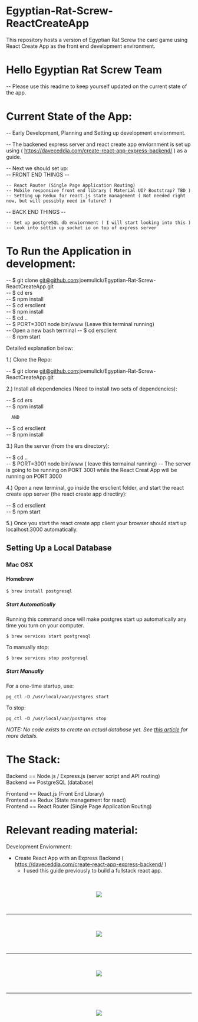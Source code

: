 # Egyptian-Rat-Screw-ReactCreateApp
This repository hosts a version of Egyptian Rat Screw the card game using React Create App as the front end development environment.  


# Hello Egyptian Rat Screw Team  

 -- Please use this readme to keep yourself updated on the current state of the app.  

# Current State of the App: 
  
 -- Early Development, Planning and Setting up development enviornment. 

 -- The backened express server and react create app enviornment is set up using ( https://daveceddia.com/create-react-app-express-backend/ ) as a guide.   

 -- Next we should set up:  
  -- FRONT END THINGS --   
  
    -- React Router (Single Page Application Routing)  
    -- Mobile responsive front end library ( Material UI? Bootstrap? TBD )  
    -- Setting up Redux for react.js state management ( Not needed right now, but will possibly need in future? )  
  
  -- BACK END THINGS --  
      
    -- Set up postgreSQL db enviornment ( I will start looking into this )  
    -- Look into settin up socket io on top of express server  
  
# To Run the Application in development:   

  -- $ git clone git@github.com:joemulick/Egyptian-Rat-Screw-ReactCreateApp.git  
  -- $ cd ers  
  -- $ npm install  
  -- $ cd ersclient  
  -- $ npm install  
  -- $ cd ..  
  -- $ PORT=3001 node bin/www (Leave this terminal running)  
  -- Open a new bash terminal
  -- $ cd ersclient  
  -- $ npm start  
  
Detailed explanation below:     
    
1.) Clone the Repo:  

  -- $ git clone git@github.com:joemulick/Egyptian-Rat-Screw-ReactCreateApp.git  

2.) Install all dependencies (Need to install two sets of dependencies):  

  -- $ cd ers  
  -- $ npm install  
  
      AND  
  
  -- $ cd ersclient  
  -- $ npm install  

3.) Run the server (from the ers directory):  
  
  -- $ cd ..  
  -- $ PORT=3001 node bin/www ( leave this termainal running)
  -- The server is going to be running on PORT 3001 while the React Creat App will be running on PORT 3000  

4.) Open a new terminal, go inside the ersclient folder, and start the react create app server (the react create app directiry):  
  
  -- $ cd ersclient  
  -- $ npm start  

5.) Once you start the react create app client your browser should start up localhost:3000 automatically.

## Setting Up a Local Database
### Mac OSX
#### Homebrew

`$ brew install postgresql`

##### Start Automatically
Running this command once will make postgres start up automatically
any time you turn on your computer.

`$ brew services start postgresql`

To manually stop:

`$ brew services stop postgresql`

##### Start Manually
For a one-time startup, use:

`pg_ctl -D /usr/local/var/postgres start`

To stop:

`pg_ctl -D /usr/local/var/postgres stop`


*NOTE: No code exists to create an actual database yet.*
_See [this article](https://www.codementor.io/devops/tutorial/getting-started-postgresql-server-mac-osx) for more details._

# The Stack:  
  
  Backend == Node.js / Express.js  (server script and API routing)  
  Backend == PostgreSQL (database)
    
  Frontend == React.js (Front End Library)  
  Frontend == Redux (State management for react)  
  Frontend == React Router (Single Page Application Routing)  
    
# Relevant reading material: 

Development Enviornment: 

- Create React App with an Express Backend ( https://daveceddia.com/create-react-app-express-backend/ )  
  * I used this guide previously to build a fullstack react app.


<p align="center">
	<br><br>
  <img src='https://raw.githubusercontent.com/joemulick/Egyptian-Rat-Screw-ReactCreateApp/master/Flowchart.jpeg'>
  </p>
  	<br><hr><br>
  	<p align="center">
  <img src='https://raw.githubusercontent.com/joemulick/Egyptian-Rat-Screw-ReactCreateApp/master/wireframe.jpg'>
</p>
  	<br><hr><br>
  	<p align="center">
  <img src='https://raw.githubusercontent.com/joemulick/Egyptian-Rat-Screw-ReactCreateApp/master/searching.jpg'>
</p>
  	<br><hr><br>
  	<p align="center">
  <img src='https://raw.githubusercontent.com/joemulick/Egyptian-Rat-Screw-ReactCreateApp/master/gameplay.jpg'>
</p>
  	<br><br>


<!-- ![Alt text](https://raw.githubusercontent.com/joemulick/Egyptian-Rat-Screw-ReactCreateApp/master/Flowchart.jpeg "Egyptian Rat Screw Flowchart Layout")  
<return>
![Alt text](https://raw.githubusercontent.com/joemulick/Egyptian-Rat-Screw-ReactCreateApp/master/wireframe.jpg "Egyptian Rat Screw Homepage Layout")  
<return>
![Alt text](https://user-images.githubusercontent.com/20348042/33861232-985e5910-de91-11e7-97a4-2201336983cb.jpg "Egyptian Rat Screw Game Search Layout")  
<return>
![Alt text](https://user-images.githubusercontent.com/20348042/33861231-97769828-de91-11e7-8892-18a0cadade6f.jpg "Egyptian Rat Screw Game In Game Layout")

 -->
